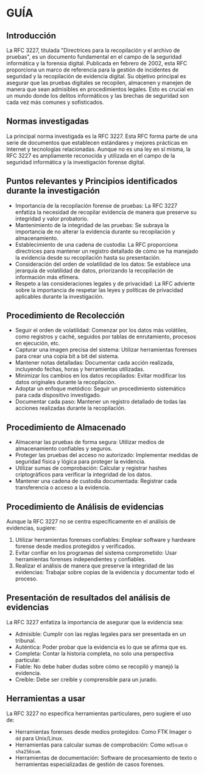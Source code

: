 # GUÍA

## Introducción

La RFC 3227, titulada "Directrices para la recopilación y el archivo de pruebas", es un documento fundamental en el campo de la seguridad informática y la forensia digital. Publicada en febrero de 2002, esta RFC proporciona un marco de referencia para la gestión de incidentes de seguridad y la recopilación de evidencia digital. Su objetivo principal es asegurar que las pruebas digitales se recopilen, almacenen y manejen de manera que sean admisibles en procedimientos legales. Esto es crucial en un mundo donde los delitos informáticos y las brechas de seguridad son cada vez más comunes y sofisticados.

## Normas investigadas

La principal norma investigada es la RFC 3227. Esta RFC forma parte de una serie de documentos que establecen estándares y mejores prácticas en Internet y tecnologías relacionadas. Aunque no es una ley en sí misma, la RFC 3227 es ampliamente reconocida y utilizada en el campo de la seguridad informática y la investigación forense digital.

## Puntos relevantes y Principios identificados durante la investigación

- Importancia de la recopilación forense de pruebas: La RFC 3227 enfatiza la necesidad de recopilar evidencia de manera que preserve su integridad y valor probatorio.
- Mantenimiento de la integridad de las pruebas: Se subraya la importancia de no alterar la evidencia durante su recopilación y almacenamiento.
- Establecimiento de una cadena de custodia: La RFC proporciona directrices para mantener un registro detallado de cómo se ha manejado la evidencia desde su recopilación hasta su presentación.
- Consideración del orden de volatilidad de los datos: Se establece una jerarquía de volatilidad de datos, priorizando la recopilación de información más efímera.
- Respeto a las consideraciones legales y de privacidad: La RFC advierte sobre la importancia de respetar las leyes y políticas de privacidad aplicables durante la investigación.

## Procedimiento de Recolección

- Seguir el orden de volatilidad: Comenzar por los datos más volátiles, como registros y caché, seguidos por tablas de enrutamiento, procesos en ejecución, etc.
- Capturar una imagen precisa del sistema: Utilizar herramientas forenses para crear una copia bit a bit del sistema.
- Mantener notas detalladas: Documentar cada acción realizada, incluyendo fechas, horas y herramientas utilizadas.
- Minimizar los cambios en los datos recopilados: Evitar modificar los datos originales durante la recopilación.
- Adoptar un enfoque metódico: Seguir un procedimiento sistemático para cada dispositivo investigado.
- Documentar cada paso: Mantener un registro detallado de todas las acciones realizadas durante la recopilación.

## Procedimiento de Almacenado

- Almacenar las pruebas de forma segura: Utilizar medios de almacenamiento confiables y seguros.
- Proteger las pruebas del acceso no autorizado: Implementar medidas de seguridad física y lógica para proteger la evidencia.
- Utilizar sumas de comprobación: Calcular y registrar hashes criptográficos para verificar la integridad de los datos.
- Mantener una cadena de custodia documentada: Registrar cada transferencia o acceso a la evidencia.

## Procedimiento de Análisis de evidencias

Aunque la RFC 3227 no se centra específicamente en el análisis de evidencias, sugiere:

1. Utilizar herramientas forenses confiables: Emplear software y hardware forense desde medios protegidos y verificados.
2. Evitar confiar en los programas del sistema comprometido: Usar herramientas forenses independientes y confiables.
3. Realizar el análisis de manera que preserve la integridad de las evidencias: Trabajar sobre copias de la evidencia y documentar todo el proceso.

## Presentación de resultados del análisis de evidencias

La RFC 3227 enfatiza la importancia de asegurar que la evidencia sea:

- Admisible: Cumplir con las reglas legales para ser presentada en un tribunal.
- Auténtica: Poder probar que la evidencia es lo que se afirma que es.
- Completa: Contar la historia completa, no solo una perspectiva particular.
- Fiable: No debe haber dudas sobre cómo se recopiló y manejó la evidencia.
- Creíble: Debe ser creíble y comprensible para un jurado.

## Herramientas a usar

La RFC 3227 no especifica herramientas particulares, pero sugiere el uso de:

- Herramientas forenses desde medios protegidos: Como FTK Imager o `dd` para Unix/Linux.
- Herramientas para calcular sumas de comprobación: Como `md5sum` o `sha256sum`.
- Herramientas de documentación: Software de procesamiento de texto o herramientas especializadas de gestión de casos forenses.
